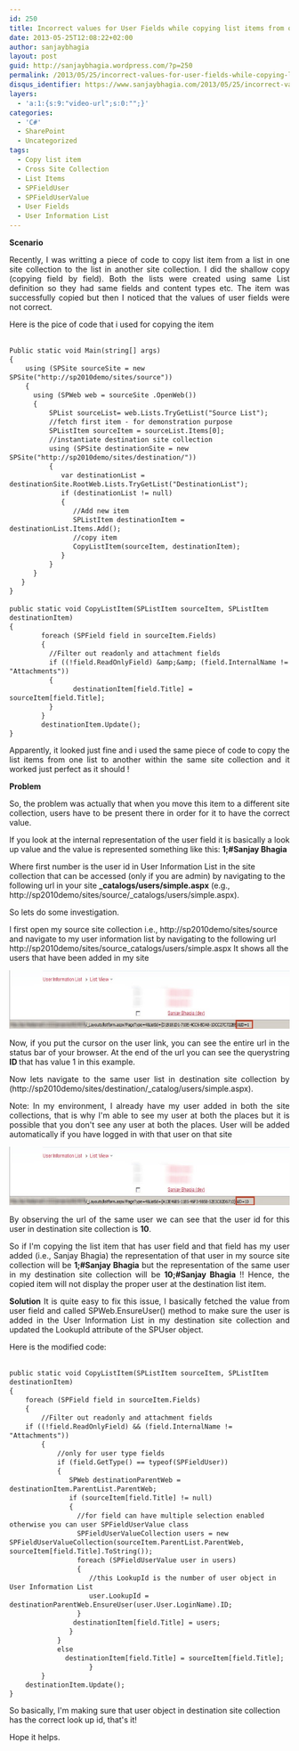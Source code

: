 ```yaml
---
id: 250
title: Incorrect values for User Fields while copying list items from one site collection to another
date: 2013-05-25T12:08:22+02:00
author: sanjaybhagia
layout: post
guid: http://sanjaybhagia.wordpress.com/?p=250
permalink: /2013/05/25/incorrect-values-for-user-fields-while-copying-list-items-from-one-site-collection-to-another/
disqus_identifier: https://www.sanjaybhagia.com/2013/05/25/incorrect-values-for-user-fields-while-copying-list-items-from-one-site-collection-to-another/
layers:
  - 'a:1:{s:9:"video-url";s:0:"";}'
categories:
  - 'C#'
  - SharePoint
  - Uncategorized
tags:
  - Copy list item
  - Cross Site Collection
  - List Items
  - SPFieldUser
  - SPFieldUserValue
  - User Fields
  - User Information List
---
```

<strong>Scenario</strong>
<p style="text-align:justify;">Recently, I was writting a piece of code to copy list item from a list in one site collection to the list in another site collection. I did the shallow copy (copying field by field).
Both the lists were created using same List definition so they had same fields and content types etc.
The item was successfully copied but then I noticed that the values of user fields were not correct.</p>
<p style="text-align:justify;">Here is the pice of code that i used for copying the item</p>

<pre><code class="csharp">
Public static void Main(string[] args)
{
    using (SPSite sourceSite = new SPSite(&quot;http://sp2010demo/sites/source&quot;))
    {
      using (SPWeb web = sourceSite .OpenWeb())
      {
          SPList sourceList= web.Lists.TryGetList(&quot;Source List&quot;);
          //fetch first item - for demonstration purpose
          SPListItem sourceItem = sourceList.Items[0];
          //instantiate destination site collection
          using (SPSite destinationSite = new SPSite(&quot;http://sp2010demo/sites/destination/&quot;))
          {
             var destinationList = destinationSite.RootWeb.Lists.TryGetList(&quot;DestinationList&quot;);
             if (destinationList != null)
             {
                //Add new item
                SPListItem destinationItem = destinationList.Items.Add();
                //copy item
                CopyListItem(sourceItem, destinationItem);
             }
          }
      }
   }
}

public static void CopyListItem(SPListItem sourceItem, SPListItem destinationItem)
{
        foreach (SPField field in sourceItem.Fields)
        { 
          //Filter out readonly and attachment fields
          if ((!field.ReadOnlyField) &amp;amp;&amp;amp; (field.InternalName != &quot;Attachments&quot;))
          {
                destinationItem[field.Title] = sourceItem[field.Title];
          }
        } 
        destinationItem.Update();
}
</code></pre>

<p style="text-align:justify;">Apparently, it looked just fine and i used the same piece of code to copy the list items from one list to another within the same site collection and it worked just perfect as it should !</p>
<p style="text-align:justify;"><strong>Problem</strong></p>
<p style="text-align:justify;">So, the problem was actually that when you move this item to a different site collection, users have to be present there in order for it to have the correct value.</p>
<p style="text-align:justify;">If you look at the internal representation of the user field it is basically a look up value and the value is represented something like this: <strong>1;#Sanjay Bhagia</strong></p>
<p style="text-align:left;">Where first number is the user id in User Information List in the site collection that can be accessed (only if you are admin) by navigating to the following url in your site <strong>_catalogs/users/simple.aspx</strong> (e.g., http://sp2010demo/sites/source/_catalogs/users/simple.aspx).</p>
<p style="text-align:justify;">So lets do some investigation.</p>
<p style="text-align:left;">I first open my source site collection i.e., http://sp2010demo/sites/source and navigate to my user information list by navigating to the following url http://sp2010demo/sites/source_catalogs/users/simple.aspx It shows all the users that have been added in my site</p>
<p style="text-align:justify;"><a href="/images/userinfosourcesite1.jpg"><img class="alignnone size-full wp-image-265" alt="userinfosourcesite" src="/images/userinfosourcesite1.jpg" width="600" height="105" /></a></p>
<p style="text-align:justify;">Now, if you put the cursor on the user link, you can see the entire url in the status bar of your browser. At the end of the url you can see the querystring <strong>ID </strong>that has value 1 in this example.</p>
<p style="text-align:justify;">Now lets navigate to the same user list in destination site collection by (http://sp2010demo/sites/destination/_catalog/users/simple.aspx).</p>
<p style="text-align:justify;">Note: In my environment, I already have my user added in both the site collections, that is why I'm able to see my user at both the places but it is possible that you don't see any user at both the places. User will be added automatically if you have logged in with that user on that site</p>
<p style="text-align:justify;"><a href="/images/userinfodestination1.jpg"><img class="alignnone size-full wp-image-266" alt="userinfodestination" src="/images/userinfodestination1.jpg" width="600" height="105" /></a></p>
<p style="text-align:justify;">By observing the url of the same user we can see that the user id for this user in destination site collection is <strong>10</strong>.</p>
<p style="text-align:justify;">So if I'm copying the list item that has user field and that field has my user added (i.e., Sanjay Bhagia) the representation of that user in my source site collection will be <strong>1;#Sanjay Bhagia</strong> but the representation of the same user in my destination site collection will be <strong>10;#Sanjay Bhagia</strong> !! Hence, the copied item will not display the proper user at the destination list item.</p>
<p style="text-align:justify;"><strong>Solution</strong>
It is quite easy to fix this issue, I basically fetched the value from user field and called SPWeb.EnsureUser() method to make sure the user is added in the User Information List in my destination site collection and updated the LookupId attribute of the SPUser object.</p>
<p style="text-align:justify;">Here is the modified code:</p>

<pre><code class="csharp">
public static void CopyListItem(SPListItem sourceItem, SPListItem destinationItem)
{
    foreach (SPField field in sourceItem.Fields)
    {
        //Filter out readonly and attachment fields
	if ((!field.ReadOnlyField) &amp;&amp; (field.InternalName != &quot;Attachments&quot;))
        {
            //only for user type fields
            if (field.GetType() == typeof(SPFieldUser))
            {
               SPWeb destinationParentWeb = destinationItem.ParentList.ParentWeb;
               if (sourceItem[field.Title] != null)
               {
                 //for field can have multiple selection enabled otherwise you can user SPFieldUserValue class
                 SPFieldUserValueCollection users = new SPFieldUserValueCollection(sourceItem.ParentList.ParentWeb, sourceItem[field.Title].ToString());
                 foreach (SPFieldUserValue user in users)
                 {
                    //this LookupId is the number of user object in User Information List
                    user.LookupId = destinationParentWeb.EnsureUser(user.User.LoginName).ID;
                 }
                destinationItem[field.Title] = users;
               }
            }
            else
              destinationItem[field.Title] = sourceItem[field.Title];
                    }
        }
    destinationItem.Update();
}
</code></pre>

So basically, I'm making sure that user object in destination site collection has the correct look up id, that's it!

Hope it helps.